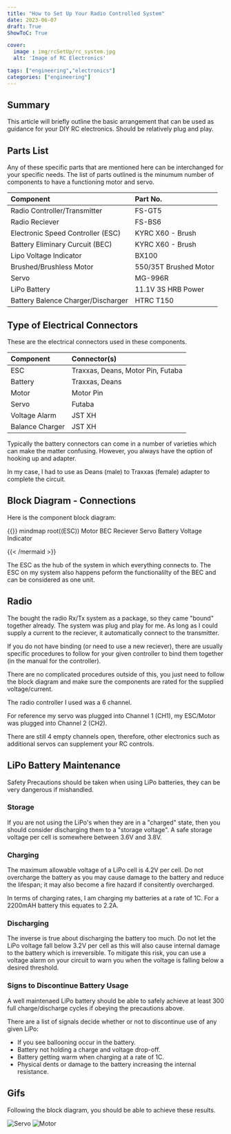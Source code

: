```yaml
---
title: "How to Set Up Your Radio Controlled System"
date: 2023-06-07
draft: True
ShowToC: True

cover:
  image : img/rcSetUp/rc_system.jpg
  alt: 'Image of RC Electronics'

tags: ["engineering","electronics"]
categories: ["engineering"]
---
```


## Summary

This article will briefly outline the basic arrangement that can be used as guidance for your DIY RC electronics. Should be relatively plug and play.

## Parts List

Any of these specific parts that are mentioned here can be interchanged for your specific needs. The list of parts outlined is the minumum number of components to have a functioning motor and servo.

<div align="center">

Component      | Part No. 
| :---        |    :----
| Radio Controller/Transmitter | FS-GT5 
| Radio Reciever | FS-BS6 
| Electronic Speed Controller (ESC) | KYRC X60 - Brush
| Battery Eliminary Curcuit (BEC) | KYRC X60 - Brush
| Lipo Voltage Indicator | BX100
| Brushed/Brushless Motor | 550/35T Brushed Motor
| Servo | MG-996R 
| LiPo Battery | 11.1V 3S HRB Power 
| Battery Balence Charger/Discharger | HTRC T150 

</div>

## Type of Electrical Connectors

These are the electrical connectors used in these components. 

Component | Connector(s)
| :---        |    :----
ESC | Traxxas, Deans, Motor Pin, Futaba
Battery | Traxxas, Deans
Motor | Motor Pin 
Servo | Futaba
Voltage Alarm | JST XH
Balance Charger | JST XH

Typically the battery connectors can come in a number of varieties which can make the matter confusing. However, you always have the option of hooking up and adapter. 

In my case, I had to use as Deans (male) to Traxxas (female) adapter to complete the circuit.

## Block Diagram - Connections

Here is the component block diagram:

{{<mermaid>}}
mindmap
    root((ESC))
        Motor
        BEC
            Reciever
                Servo
        Battery
            Voltage Indicator

{{< /mermaid >}}

The ESC as the hub of the system in which everything connects to. The ESC on my system also happens peform the functionalilty of the BEC and can be considered as one unit.

## Radio

The bought the radio Rx/Tx system as a package, so they came "bound" together already. The system was plug and play for me. As long as I could supply a current to the reciever, it automatically connect to the transmitter. 

If you do not have binding (or need to use a new reciever), there are usually specific procedures to follow for your given controller to bind them together (in the manual for the controller).

There are no complicated procedures outside of this, you just need to follow the block diagram and make sure the components are rated for the supplied voltage/current.

The radio controller I used was a 6 channel. 

For reference my servo was plugged into Channel 1 (CH1), my ESC/Motor was plugged into Channel 2 (CH2).

There are still 4 empty channels open, therefore, other electronics such as additional servos can supplement your RC controls.


## LiPo Battery Maintenance
Safety Precautions should be taken when using LiPo batteries, they can be very dangerous if mishandled. 

### Storage
If you are not using the LiPo's when they are in a "charged" state, then you should consider discharging them to a "storage voltage". A safe storage voltage per cell is somewhere between 3.6V and 3.8V.


### Charging
The maximum allowable voltage of a LiPo cell is 4.2V per cell. Do not overcharge the battery as you may cause damage to the battery and reduce the lifespan; it may also become a fire hazard if consitently overcharged. 

In terms of charging rates, I am charging my batteries at a rate of 1C. For a 2200mAH battery this equates to 2.2A.

### Discharging
The inverse is true about discharging the battery too much. Do not let the LiPo voltage fall below 3.2V per cell as this will also cause internal damage to the battery which is irreversible. To mitigate this risk, you can use a voltage alarm on your circuit to warn you when the voltage is falling below a desired threshold.

### Signs to Discontinue Battery Usage
A well maintenaed LiPo battery should be able to safely achieve at least 300 full charge/discharge cycles if obeying the precautions above.

There are a list of signals decide whether or not to discontinue use of any given LiPo:
- If you see ballooning occur in the battery. 
- Battery not holding a charge and voltage drop-off.
- Battery getting warm when charging at a rate of 1C.
- Physical dents or damage to the battery increasing the internal resistance.

## Gifs

Following the block diagram, you should be able to achieve these results.

![Servo](/img/rcSetUp/servo-rc.gif)
![Motor](/img/rcSetUp/motor-rc.gif)


